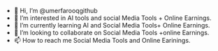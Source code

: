 - 👋 Hi, I’m @umerfarooqgithub
- 👀 I’m interested in AI tools and social Media Tools + Online Earnings.
- 🌱 I’m currently learning AI and Social Media Tools+ Online Earnings.
- 💞️ I’m looking to collaborate on Social Media Tools +online Earnings.
- 📫 How to reach me Social Media Tools and Online Earinings.

<!---
umerfarooqgithub/umerfarooqgithub is a ✨ special ✨ repository because its `README.md` (this file) appears on your GitHub profile.
You can click the Preview link to take a look at your changes.
--->
